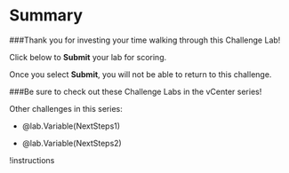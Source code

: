 # Summary

###Thank you for investing your time walking through this Challenge Lab!

Click below to **Submit** your lab for scoring.

<span class=warn-icon>Once you select **Submit**, you will not be able to return to this challenge.</span>

###Be sure to check out these Challenge Labs in the vCenter series!

Other challenges in this series:

- @lab.Variable(NextSteps1)

- @lab.Variable(NextSteps2)

!instructions[](https://raw.githubusercontent.com/LODSContent/ChallengeTemplates/master/Boilerplate/Feedback.md)
